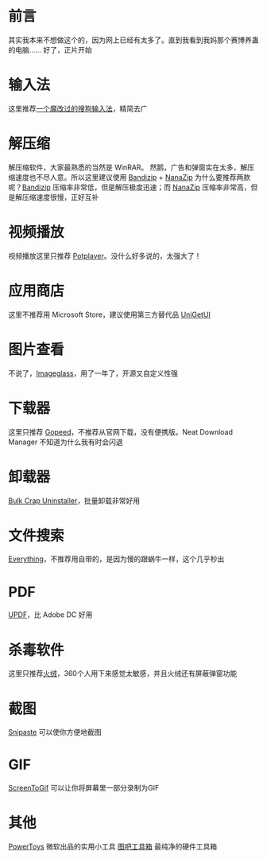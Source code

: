 # 前言
其实我本来不想做这个的，因为网上已经有太多了。直到我看到我妈那个赛博养蛊的电脑……
好了，正片开始
# 输入法
这里推荐[一个魔改过的搜狗输入法](https://bbs.pcbeta.com/viewthread-1859553-1-1.html)，精简去广
# 解压缩
解压缩软件，大家最熟悉的当然是 WinRAR。
然鹅，广告和弹窗实在太多，解压缩速度也不尽人意。所以这里建议使用 [Bandizip](https://pan.huang1111.cn/s/A6GeZSB) + [NanaZip](https://github.com/M2Team/NanaZip)
为什么要推荐两款呢？[Bandizip](https://pan.huang1111.cn/s/A6GeZSB) 压缩率非常低，但是解压极度迅速；而 [NanaZip](https://github.com/M2Team/NanaZip) 压缩率非常高，但是解压缩速度很慢，正好互补
# 视频播放
视频播放这里只推荐 [Potplayer](https://potplayer.daum.net/?lang=zh_CN)。没什么好多说的，太强大了！
# 应用商店
这里不推荐用 Microsoft Store，建议使用第三方替代品 [UniGetUI](https://www.marticliment.com/unigetui/)
# 图片查看
不说了，[Imageglass](https://imageglass.xyz/)，用了一年了，开源又自定义性强
# 下载器
这里只推荐 [Gopeed](https://github.com/GopeedLab/gopeed/)，不推荐从官网下载，没有便携版。Neat Download Manager 不知道为什么我有时会闪退
# 卸载器
[Bulk Crap Uninstaller](https://www.bcuninstaller.com/)，批量卸载非常好用
# 文件搜索
[Everything](https://www.voidtools.com/zh-cn/)，不推荐用自带的，是因为慢的跟蜗牛一样，这个几乎秒出
# PDF
[UPDF](https://updf.com/)，比 Adobe DC 好用
# 杀毒软件
这里只推荐[火绒](https://huorong.cn/)，360个人用下来感觉太敏感，并且火绒还有屏蔽弹窗功能
# 截图
[Snipaste](https://snipaste.com/) 可以使你方便地截图
# GIF
[ScreenToGif](http://www.screentogif.com/) 可以让你将屏幕里一部分录制为GIF
# 其他
[PowerToys](https://github.com/microsoft/PowerToys) 微软出品的实用小工具
[图吧工具箱](https://www.tbtool.cn/) 最纯净的硬件工具箱
